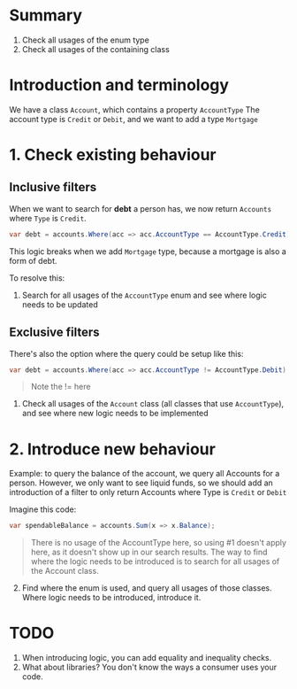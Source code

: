 # Summary
1. Check all usages of the enum type
2. Check all usages of the containing class
# Introduction and  terminology
We have a class `Account`, which contains a property `AccountType`
The account type is `Credit` or `Debit`, and we want to add a type `Mortgage`
# 1. Check existing behaviour
## Inclusive filters
When we want to search for **debt** a person has, we now return `Accounts` where `Type` is `Credit`. 
```C#
var debt = accounts.Where(acc => acc.AccountType == AccountType.Credit)
```
This logic breaks when we add `Mortgage` type, because a mortgage is also a form of debt.

To resolve this:

1. Search for all usages of the `AccountType` enum and see where logic needs to be updated

## Exclusive filters
There's also the option where the query could be setup like this:
```C#
var debt = accounts.Where(acc => acc.AccountType != AccountType.Debit)
```
> Note the != here

1.  Check all usages of the `Account` class (all classes that use `AccountType`), and see where new logic needs to be implemented

# 2. Introduce new behaviour
Example: to query the balance of the account, we query all Accounts for a person. However, we only want to see liquid funds, so we should add an introduction of a filter to only return Accounts where Type is `Credit` or `Debit`

Imagine this code:
```C#
var spendableBalance = accounts.Sum(x => x.Balance);
```

> There is no usage of the AccountType here, so using #1 doesn't apply here, as it doesn't show up in our search results. The way to find where the logic needs to be introduced is to search for all usages of the Account class.

2. Find where the enum is used, and query all usages of those classes. Where logic needs to be introduced, introduce it.

# TODO
1. When introducing logic, you can add equality and inequality checks. 
2. What about libraries? You don't know the ways a consumer uses your code.